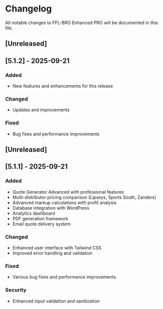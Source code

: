 # Changelog

All notable changes to FFL-BRO Enhanced PRO will be documented in this file.

## [Unreleased]

## [5.1.2] - 2025-09-21

### Added
- New features and enhancements for this release

### Changed
- Updates and improvements

### Fixed
- Bug fixes and performance improvements


## [Unreleased]

## [5.1.1] - 2025-09-21

### Added
- Quote Generator Advanced with professional features
- Multi-distributor pricing comparison (Lipseys, Sports South, Zanders)
- Advanced markup calculations with profit analysis
- Database integration with WordPress
- Analytics dashboard
- PDF generation framework
- Email quote delivery system

### Changed
- Enhanced user interface with Tailwind CSS
- Improved error handling and validation

### Fixed
- Various bug fixes and performance improvements

### Security
- Enhanced input validation and sanitization
